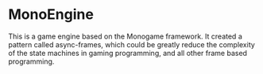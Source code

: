 # MonoEngine
This is a game engine based on the Monogame framework. It created a pattern called async-frames, which could be greatly reduce the complexity of the state machines in gaming programming, and all other frame based programming.
